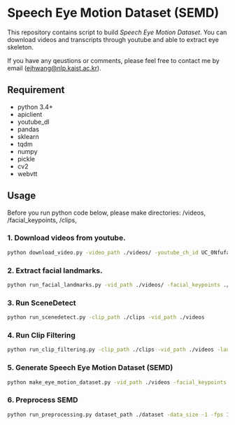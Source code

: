 # Speech Eye Motion Dataset (SEMD)

This repository contains script to build *Speech Eye Motion Dataset*.
You can download videos and transcripts through youtube and able to extract eye skeleton.

If you have any qeustions or comments, please feel free to contact me by email ([ejhwang@nlp.kaist.ac.kr](mailto:ejhwang@nlp.kaist.ac.kr)).

## Requirement
- python 3.4+
- apiclient
- youtube_dl
- pandas
- sklearn
- tqdm
- numpy
- pickle
- cv2
- webvtt

## Usage
Before you run python code below, please make directories: /videos, /facial_keypoints, /clips, 

### 1. Download videos from youtube.
```bash
python download_video.py -video_path ./videos/ -youtube_ch_id UC_0NfufarVw04vDfWFm8z_Q -max_result 50 -lang en -dev_key YOUR_DEV_KEY -year_from 2018 -year_to 2019
```

### 2. Extract facial landmarks.
 ```bash
python run_facial_landmarks.py -vid_path ./videos/ -facial_keypoints ./facial_keypoints -model_path ./model/shape_predictor_68_face_landmarks.dat -width 960 -height 540 -frame_threshold 500 
```

### 3. Run SceneDetect
 ```bash
python run_scenedetect.py -clip_path ./clips -vid_path ./videos
```

### 4. Run Clip Filtering
 ```bash
python run_clip_filtering.py -clip_path ./clips -vid_path ./videos -landmarks_path ./facial_keypoints -clip_filter_path ./filtered_clips -threshold 30 ratio 0.5
```

### 5. Generate Speech Eye Motion Dataset (SEMD)
 ```bash
python make_eye_motion_dataset.py -vid_path ./videos -facial_keypoints ./facial_keypoints -clip_filter_path ./filtered_clips -dataset_path ./dataset
```

### 6. Preprocess SEMD
```bash
python run_preprocessing.py dataset_path ./dataset -data_size -1 -fps 10 -n_components 7 -is_rotation_killed True
```

